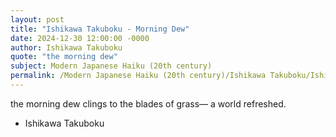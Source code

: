 ```yaml
---
layout: post
title: "Ishikawa Takuboku - Morning Dew"
date: 2024-12-30 12:00:00 -0000
author: Ishikawa Takuboku
quote: "the morning dew"
subject: Modern Japanese Haiku (20th century)
permalink: /Modern Japanese Haiku (20th century)/Ishikawa Takuboku/Ishikawa Takuboku - Morning Dew
---
```


the morning dew
clings to the blades of grass—
a world refreshed.


- Ishikawa Takuboku
